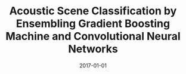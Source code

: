 ---
type: "paper_2017"
title: "Acoustic Scene Classification by Ensembling Gradient Boosting Machine and Convolutional Neural Networks"
authors: Fonseca, E., Gong R., Bogdanov D., Slizovskaia O., Gomez E., Serra, X.
date: 2017-01-01
published_in: "Proc. of the Detection and Classification of Acoustic Scenes and Events Workshop (DCASE)"
download_link: "https://repositori.upf.edu/handle/10230/33454"
---
